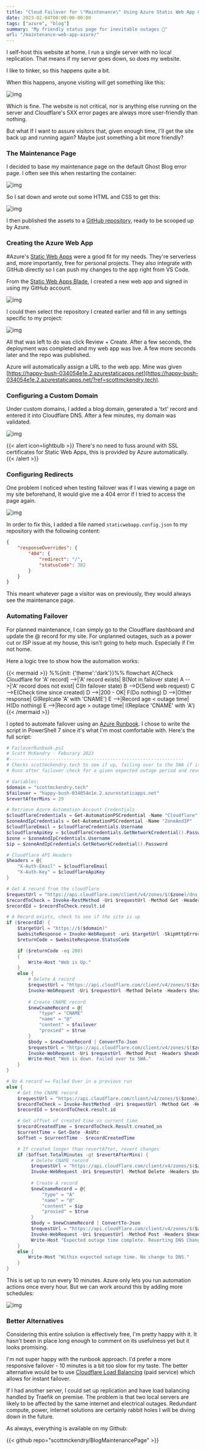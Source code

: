 ```yaml
---
title: "Cloud Failover for \"Maintenance\" Using Azure Static Web App & Runbook"
date: 2023-02-04T00:00:00-00:00
tags: ["azure", "blog"]
summary: "My friendly status page for inevitable outages 🚧"
url: "/maintenance-web-app-azure/"
---
```


I self-host this website at home. I run a single server with no local replication. That means if my server goes down, so does my website.

I like to tinker, so this happens quite a bit.

When this happens, anyone visiting will get something like this:

![img](img/blog-failover/outage.webp)

Which is fine. The website is not critical, nor is anything else running on the server and Cloudflare's 5XX error pages are always more user-friendly than nothing.

But what If I want to assure visitors that, given enough time, I'll get the site back up and running again? Maybe just something a bit more friendly?

### The Maintenance Page

I decided to base my maintenance page on the default Ghost Blog error page. I often see this when restarting the container:

![img](img/blog-failover/ghost-error.webp)

So I sat down and wrote out some HTML and CSS to get this:

![img](img/blog-failover/maintenance.webp)

I then published the assets to a [GitHub repository](https://github.com/scottmckendry/BlogMaintenancePage?ref=scottmckendry.tech), ready to be scooped up by Azure.

### Creating the Azure Web App

#Azure's [Static Web Apps](https://learn.microsoft.com/en-us/azure/static-web-apps/overview?ref=scottmckendry.tech) were a good fit for my needs. They're serverless and, more importantly, free for personal projects. They also integrate with GitHub directly so I can push my changes to the app right from VS Code.

From the [Static Web Apps Blade](https://portal.azure.com/?quickstart=True&ref=scottmckendry.tech#view/HubsExtension/BrowseResource/resourceType/Microsoft.Web%2FStaticSites), I created a new web app and signed in using my GitHub account.

![img](img/blog-failover/create-web-app.webp)

I could then select the repository I created earlier and fill in any settings specific to my project:

![img](img/blog-failover/create-web-app-2.webp)

All that was left to do was click Review + Create. After a few seconds, the deployment was completed and my web app was live. A few more seconds later and the repo was published.

Azure will automatically assign a URL to the web app. Mine was given [https://happy-bush-034054e1e.2.azurestaticapps.net](https://happy-bush-034054e1e.2.azurestaticapps.net/?ref=scottmckendry.tech).

### Configuring a Custom Domain

Under custom domains, I added a blog domain, generated a 'txt' record and entered it into Cloudflare DNS. After a few minutes, my domain was validated.

![img](img/blog-failover/custom-domain.webp)

{{< alert icon=lightbulb >}}
There's no need to fuss around with SSL certificates for Static Web Apps, this is provided by Azure automatically. 
{{< /alert >}}

### Configuring Redirects

One problem I noticed when testing failover was if I was viewing a page on my site beforehand, It would give me a 404 error if I tried to access the page again.

![img](img/blog-failover/404.webp)

In order to fix this, I added a file named `staticwebapp.config.json` to my repository with the following content:

```json
{
    "responseOverrides": {
        "404": {
            "redirect": "/",
            "statusCode": 302
        }
    }
}
```

This meant whatever page a visitor was on previously, they would always see the maintenance page.

### Automating Failover

For planned maintenance, I can simply go to the Cloudflare dashboard and update the @ record for my site. For unplanned outages, such as a power cut or ISP issue at my house, this isn't going to help much. Especially if I'm not home.

Here a logic tree to show how the automation works:

{{< mermaid >}}
%%{init: {'theme':'dark'}}%%
flowchart
    A[Check Cloudflare for 'A' record] -->|'A' record exists| B(Not in failover state)
    A -->|'A' record does not exist| C(In failover state)
    B -->D(Send web request)
    C -->E(Check time since created)
    D -->|200 - OK| F(Do nothing)
    D -->|Other response| G(Replcate 'A' with 'CNAME')
    E -->|Record age < outage time| H(Do nothing)
    E -->|Record age > outage time| I(Replace 'CNAME' with 'A')
{{< /mermaid >}}

I opted to automate failover using an [Azure Runbook](https://learn.microsoft.com/en-us/azure/automation/overview?ref=scottmckendry.tech). I chose to write the script in PowerShell 7 since it's what I'm most comfortable with. Here's the full script:

```powershell
# FailoverRunbook.ps1
# Scott McKendry - Feburary 2023
#----------------------------------------------------------------
# Checks scottmckendry.tech to see if up, failing over to the SWA if it is down.
# Runs after failover check for a given expected outage period and revert the changes after that period completes.

# Variables:
$domain = "scottmckendry.tech"
$failover = "happy-bush-034054e1e.2.azurestaticapps.net"
$revertAfterMins = 29

# Retrieve Azure Automation Account Credentials
$cloudflareCredentials = Get-AutomationPSCredential -Name "Cloudflare"
$zoneAndIpCredentials = Get-AutomationPSCredential -Name "ZoneAndIP"
$cloudflareEmail = $cloudflareCredentials.Username
$cloudflareApiKey = $cloudflareCredentials.GetNetworkCredential().Password
$zone = $zoneAndIpCredentials.Username
$ip = $zoneAndIpCredentials.GetNetworkCredential().Password

# Cloudflare API Headers
$headers = @{
    "X-Auth-Email" = $cloudflareEmail
    "X-Auth-Key" = $cloudflareApiKey
}

# Get A record from the cloudflare
$requestUrl = "https://api.cloudflare.com/client/v4/zones/$($zone)/dns_records/?name=$($domain)&type=A"
$recordToCheck = Invoke-RestMethod -Uri $requestUrl -Method Get -Headers $headers
$recordId = $recordToCheck.result.id

# A Record exists, check to see if the site is up
if ($recordId) {
    $targetUrl = "https://$($domain)"
    $websiteResponse = Invoke-WebRequest -uri $targetUrl -SkipHttpErrorCheck
    $returnCode = $websiteResponse.StatusCode

    if ($returnCode -eq 200)
    {
        Write-Host "Web is Up."
    }
    else {
        # Delete A record
        $requestUrl = "https://api.cloudflare.com/client/v4/zones/$($zone)/dns_records/$recordId"
        Invoke-WebRequest -Uri $requestUrl -Method Delete -Headers $headers | Out-Null
        
        # Create CNAME record
        $newCnameRecord = @{
            "type" = "CNAME"
            "name" = "@"
            "content" = $failover
            "proxied" = $true
        }
        $body = $newCnameRecord | ConvertTo-Json
        $requestUrl = "https://api.cloudflare.com/client/v4/zones/$($zone)/dns_records"
        Invoke-WebRequest -Uri $requestUrl -Method Post -Headers $headers -Body $body -ContentType "application/json" | Out-Null
        Write-Host "Web is down. Failed over to SWA."
    }
}

# No A record == Failed Over in a previous run
else {
    # Get the CNAME record
    $requestUrl = "https://api.cloudflare.com/client/v4/zones/$($zone)/dns_records/?name=$($domain)&type=CNAME"
    $recordToCheck = Invoke-RestMethod -Uri $requestUrl -Method Get -Headers $headers
    $recordId = $recordToCheck.result.id

    # Get offset of created time vs current time
    $recordCreatedTime = $recordToCheck.Result.created_on
    $currentTime = Get-Date -AsUtc
    $offset = $currentTime - $recordCreatedTime

    # If created longer than revertAfter, revert changes
    if ($offset.TotalMinutes -gt $revertAfterMins) {
         # Delete CNAME record
         $requestUrl = "https://api.cloudflare.com/client/v4/zones/$($zone)/dns_records/$recordId"
         Invoke-WebRequest -Uri $requestUrl -Method Delete -Headers $headers | Out-Null
         
         # Create A record
         $newCnameRecord = @{
             "type" = "A"
             "name" = "@"
             "content" = $ip
             "proxied" = $true
         }
         $body = $newCnameRecord | ConvertTo-Json
         $requestUrl = "https://api.cloudflare.com/client/v4/zones/$($zone)/dns_records"
         Invoke-WebRequest -Uri $requestUrl -Method Post -Headers $headers -Body $body -ContentType "application/json" | Out-Null
         Write-Host "Expected outage time complete. Reverting DNS Changes"
    }
    else {
        Write-Host "Within expected outage time. No change to DNS."
    }
}
```

This is set up to run every 10 minutes. Azure only lets you run automation actions once every hour. But we can work around this by adding more schedules:

![img](img/blog-failover/schedules.webp)

### Better Alternatives

Considering this entire solution is effectively free, I'm pretty happy with it. It hasn't been in place long enough to comment on its usefulness yet but it looks promising.

I'm not super happy with the runbook approach. I'd prefer a more responsive failover - 10 minutes is a bit too slow for my taste. The better alternative would be to use [Cloudflare Load Balancing](https://www.cloudflare.com/en-gb/load-balancing/?ref=scottmckendry.tech) (paid service) which allows for instant failover.️

If I had another server, I could set up replication and have load balancing handled by Traefik on premise. The problem is that two local servers are likely to be affected by the same internet and electrical outages. Redundant compute, power, internet solutions are certainly rabbit holes I will be diving down in the future.

As always, everything is available on my Github:

{{< github repo="scottmckendry/BlogMaintenancePage" >}}
